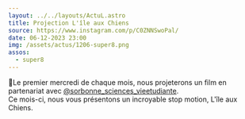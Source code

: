 ```yaml
---
layout: ../../layouts/ActuL.astro
title: Projection L'île aux Chiens
source: https://www.instagram.com/p/C0ZNNSwoPal/
date: 06-12-2023 23:00
img: /assets/actus/1206-super8.png
assos:
  - super8
---
```


🎥Le premier mercredi de chaque mois, nous projeterons un film en partenariat avec [@sorbonne_sciences_vieetudiante](https://www.instagram.com/sorbonne_sciences_vieetudiante/).  
Ce mois-ci, nous vous présentons un incroyable stop motion, L'île aux Chiens.
